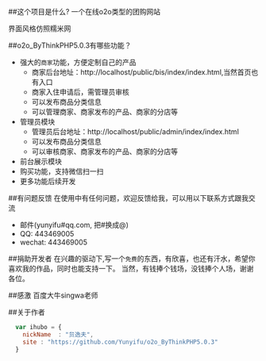 
##这个项目是什么?
一个在线o2o类型的团购网站

界面风格仿照糯米网


##o2o_ByThinkPHP5.0.3有哪些功能？

* 强大的`商家`功能，方便定制自己的产品
    *  商家后台地址：http://localhost/public/bis/index/index.html,当然首页也有入口
    *  商家入住申请后，需管理员审核
    *  可以发布商品分类信息
    *  可以管理商家、商家发布的产品、商家的分店等
* 管理员模块
    *  管理员后台地址：http://localhost/public/admin/index/index.html
    *  可以发布商品分类信息
    *  可以审核商家、商家发布的产品、商家的分店等
* 前台展示模块
* 购买功能，支持微信扫一扫
* 更多功能后续开发

##有问题反馈
在使用中有任何问题，欢迎反馈给我，可以用以下联系方式跟我交流

* 邮件(yunyifu#qq.com, 把#换成@)
* QQ: 443469005
* wechat: 443469005


##捐助开发者
在兴趣的驱动下,写一个`免费`的东西，有欣喜，也还有汗水，希望你喜欢我的作品，同时也能支持一下。
当然，有钱捧个钱场，没钱捧个人场，谢谢各位。

##感激
百度大牛singwa老师

##关于作者

```javascript
  var ihubo = {
    nickName  : "贠逸夫",
    site : "https://github.com/Yunyifu/o2o_ByThinkPHP5.0.3"
  }
```